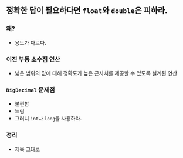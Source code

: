## 정확한 답이 필요하다면 `float`와 `double`은 피하라.

### 왜?

- 용도가 다르다.

### 이진 부동 소수점 연산

- 넓은 범위의 값에 대해 정확도가 높은 근사치를 제공할 수 있도록 설계된 연산

### `BigDecimal` 문제점

- 불편함
- 느림
- 그러니 `int`나 `long`을 사용하라.

### 정리

- 제목 그대로

